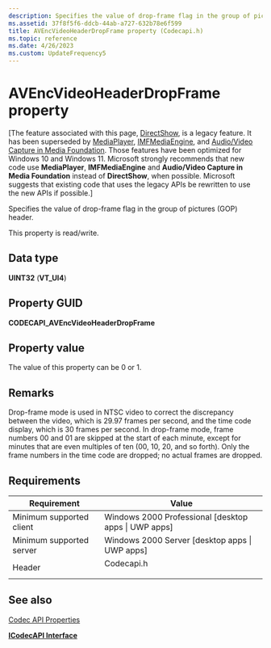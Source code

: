 ```yaml
---
description: Specifies the value of drop-frame flag in the group of pictures (GOP) header.
ms.assetid: 37f8f5f6-ddcb-44ab-a727-632b78e6f599
title: AVEncVideoHeaderDropFrame property (Codecapi.h)
ms.topic: reference
ms.date: 4/26/2023
ms.custom: UpdateFrequency5
---
```


# AVEncVideoHeaderDropFrame property

\[The feature associated with this page, [DirectShow](/windows/win32/directshow/directshow), is a legacy feature. It has been superseded by [MediaPlayer](/uwp/api/Windows.Media.Playback.MediaPlayer), [IMFMediaEngine](/windows/win32/api/mfmediaengine/nn-mfmediaengine-imfmediaengine), and [Audio/Video Capture in Media Foundation](windows/win32/medfound/audio-video-capture-in-media-foundation). Those features have been optimized for Windows 10 and Windows 11. Microsoft strongly recommends that new code use **MediaPlayer**, **IMFMediaEngine** and **Audio/Video Capture in Media Foundation** instead of **DirectShow**, when possible. Microsoft suggests that existing code that uses the legacy APIs be rewritten to use the new APIs if possible.\]

Specifies the value of drop-frame flag in the group of pictures (GOP) header.

This property is read/write.

## Data type

**UINT32** (**VT\_UI4**)

## Property GUID

**CODECAPI\_AVEncVideoHeaderDropFrame**

## Property value

The value of this property can be 0 or 1.

## Remarks

Drop-frame mode is used in NTSC video to correct the discrepancy between the video, which is 29.97 frames per second, and the time code display, which is 30 frames per second. In drop-frame mode, frame numbers 00 and 01 are skipped at the start of each minute, except for minutes that are even multiples of ten (00, 10, 20, and so forth). Only the frame numbers in the time code are dropped; no actual frames are dropped.

## Requirements



| Requirement | Value |
|-------------------------------------|---------------------------------------------------------------------------------------|
| Minimum supported client<br/> | Windows 2000 Professional \[desktop apps \| UWP apps\]<br/>                     |
| Minimum supported server<br/> | Windows 2000 Server \[desktop apps \| UWP apps\]<br/>                           |
| Header<br/>                   | <dl> <dt>Codecapi.h</dt> </dl> |



## See also

<dl> <dt>

[Codec API Properties](codec-api-properties.md)
</dt> <dt>

[**ICodecAPI Interface**](/windows/desktop/api/Strmif/nn-strmif-icodecapi)
</dt> </dl>

 

 




